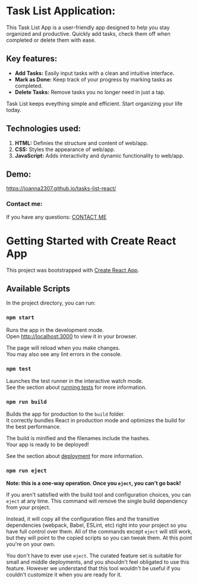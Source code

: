 # Task List Application:

This Task List App is a user-friendly app designed to help you stay organized and productive. Quickly add tasks, check them off when completed or delete them with ease.

## Key features:

- **Add Tasks:** Easily input tasks with a clean and intuitive interface.
- **Mark as Done:** Keep track of your progress by marking tasks as completed.
- **Delete Tasks:** Remove tasks you no longer need in just a tap.

Task List keeps eveything simple and efficient. Start organizing your life today.

## Technologies used:

1. **HTML:** Definies the structure and content of web/app.
2. **CSS:** Styles the appearance of web/app.
3. **JavaScript:** Adds interactivity and dynamic functionality to web/app.

## Demo:

https://joanna2307.github.io/tasks-list-react/

### Contact me:

If you have any questions: [CONTACT ME](mailto:joanna.gorniak.00@gmail.com)

# Getting Started with Create React App

This project was bootstrapped with [Create React App](https://github.com/facebook/create-react-app).

## Available Scripts

In the project directory, you can run:

### `npm start`

Runs the app in the development mode.\
Open [http://localhost:3000](http://localhost:3000) to view it in your browser.

The page will reload when you make changes.\
You may also see any lint errors in the console.

### `npm test`

Launches the test runner in the interactive watch mode.\
See the section about [running tests](https://facebook.github.io/create-react-app/docs/running-tests) for more information.

### `npm run build`

Builds the app for production to the `build` folder.\
It correctly bundles React in production mode and optimizes the build for the best performance.

The build is minified and the filenames include the hashes.\
Your app is ready to be deployed!

See the section about [deployment](https://facebook.github.io/create-react-app/docs/deployment) for more information.

### `npm run eject`

**Note: this is a one-way operation. Once you `eject`, you can't go back!**

If you aren't satisfied with the build tool and configuration choices, you can `eject` at any time. This command will remove the single build dependency from your project.

Instead, it will copy all the configuration files and the transitive dependencies (webpack, Babel, ESLint, etc) right into your project so you have full control over them. All of the commands except `eject` will still work, but they will point to the copied scripts so you can tweak them. At this point you're on your own.

You don't have to ever use `eject`. The curated feature set is suitable for small and middle deployments, and you shouldn't feel obligated to use this feature. However we understand that this tool wouldn't be useful if you couldn't customize it when you are ready for it.
